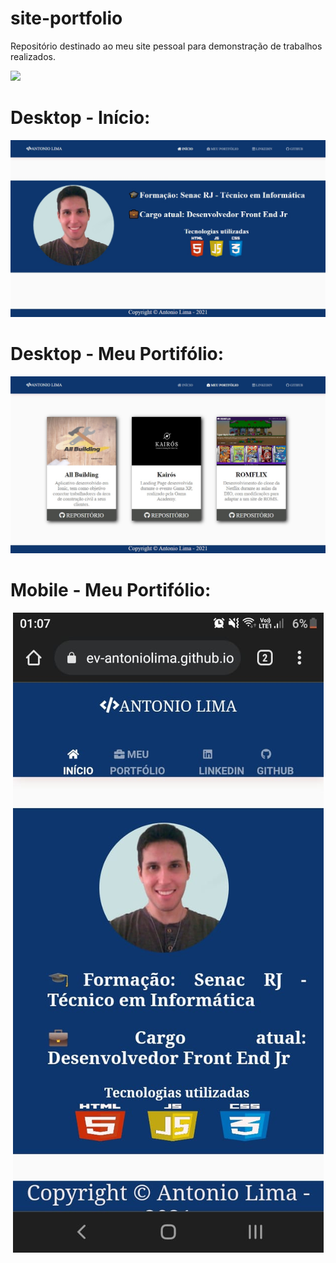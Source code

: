 # site-portfolio
Repositório destinado ao meu site pessoal para demonstração de trabalhos realizados.

<a href="https://dev-antoniolima.github.io/site-portfolio/">
<img src="https://img.shields.io/badge/-Acesse%20o%20Site-blue">
</a>         

# Desktop - Início:
<p align="center">
<img src="img/prints/site-desktop_inicio.jpg">
<p>

# Desktop - Meu Portifólio:
<p align="center">
<img src="img/prints/site-desktop_works.jpg">
<p>

# Mobile - Meu Portifólio:
<p align="center">
<img src="img/prints/site-mobile.jpeg">
<p>
